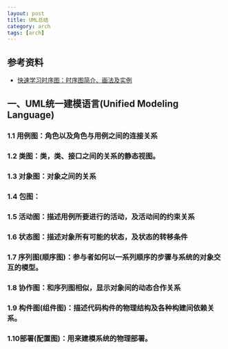 ```yaml
---
layout: post
title: UML总结
category: arch
tags: [arch]
---
```



## 参考资料
- [快速学习时序图：时序图简介、画法及实例](https://blog.csdn.net/AlbenXie/article/details/122943745)


## 一、UML统一建模语言(Unified Modeling Language)

### 1.1 用例图：角色以及角色与用例之间的连接关系 

### 1.2 类图：类，类、接口之间的关系的静态视图。 

### 1.3 对象图：对象之间的关系

### 1.4 包图：

### 1.5 活动图：描述用例所要进行的活动，及活动间的约束关系 

### 1.6 状态图：描述对象所有可能的状态，及状态的转移条件

### 1.7 序列图(顺序图)：参与者如何以一系列顺序的步骤与系统的对象交互的模型。 

### 1.8 协作图：和序列图相似，显示对象间的动态合作关系

### 1.9 构件图(组件图)：描述代码构件的物理结构及各种构建间依赖关系。 

### 1.10部署(配置图)：用来建模系统的物理部署。 
